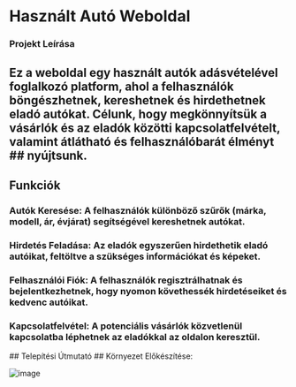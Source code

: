 # Használt Autó Weboldal 
### Projekt Leírása
## Ez a weboldal egy használt autók adásvételével foglalkozó platform, ahol a felhasználók böngészhetnek, kereshetnek és hirdethetnek eladó autókat. Célunk, hogy megkönnyítsük a vásárlók és az eladók közötti kapcsolatfelvételt, valamint átlátható és felhasználóbarát élményt ## nyújtsunk.

## Funkciók
<h3> Autók Keresése: A felhasználók különböző szűrők (márka, modell, ár, évjárat) segítségével kereshetnek autókat.</h3>
<h3> Hirdetés Feladása: Az eladók egyszerűen hirdethetik eladó autóikat, feltöltve a szükséges információkat és képeket.</h3>
<h3> Felhasználói Fiók: A felhasználók regisztrálhatnak és bejelentkezhetnek, hogy nyomon követhessék hirdetéseiket és kedvenc autóikat.</h3>
<h3> Kapcsolatfelvétel: A potenciális vásárlók közvetlenül kapcsolatba léphetnek az eladókkal az oldalon keresztül.</h3>
## Telepítési Útmutató
## Környezet Előkészítése:




![image](https://github.com/user-attachments/assets/32f5b570-d37a-462a-bf97-6e6199583450)




